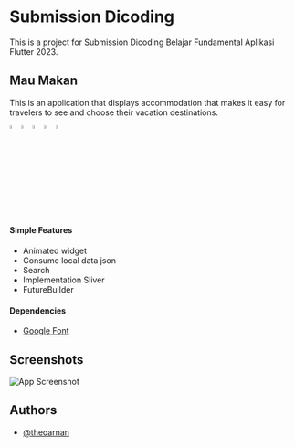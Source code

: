 
# Submission Dicoding

This is a project for Submission Dicoding Belajar Fundamental Aplikasi Flutter 2023.
 


## Mau Makan

This is an application that displays accommodation that makes it easy for travelers to see and choose their vacation destinations.

<img src="https://cdn-icons-png.flaticon.com/512/541/541415.png"  width="4%" height="4%"><img src="https://cdn-icons-png.flaticon.com/512/541/541415.png"  width="4%" height="4%"><img src="https://cdn-icons-png.flaticon.com/512/541/541415.png"  width="4%" height="4%"><img src="https://cdn-icons-png.flaticon.com/512/541/541415.png"  width="4%" height="4%"><img src="https://cdn-icons-png.flaticon.com/512/541/541415.png"  width="4%" height="4%">

#### Simple Features
- Animated widget
- Consume local data json
- Search
- Implementation Sliver
- FutureBuilder

#### Dependencies
- [Google Font](https://pub.dev/packages/google_fonts)
## Screenshots

![App Screenshot](https://drive.google.com/uc?export=view&id=1tygAZ4YAGyK_xz-pNgTmL5dy0ajL7nLi)


## Authors

- [@theoarnan](https://www.github.com/theoarnan)
